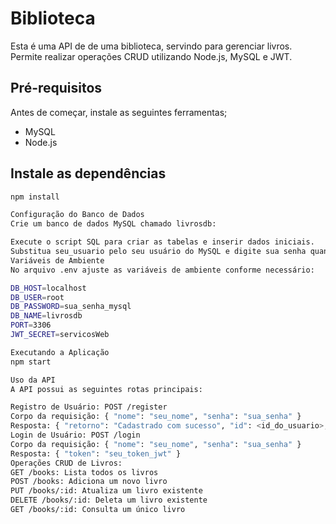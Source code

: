 # Biblioteca

Esta é uma API de de uma biblioteca, servindo para gerenciar livros. Permite realizar operações CRUD utilizando Node.js, MySQL e JWT.

## Pré-requisitos

Antes de começar, instale as seguintes ferramentas;

- MySQL 
- Node.js 

## Instale as dependências

```bash
npm install

Configuração do Banco de Dados
Crie um banco de dados MySQL chamado livrosdb:

Execute o script SQL para criar as tabelas e inserir dados iniciais.
Substitua seu_usuario pelo seu usuário do MySQL e digite sua senha quando solicitado.
Variáveis de Ambiente
No arquivo .env ajuste as variáveis de ambiente conforme necessário:

DB_HOST=localhost
DB_USER=root
DB_PASSWORD=sua_senha_mysql
DB_NAME=livrosdb
PORT=3306
JWT_SECRET=servicosWeb

Executando a Aplicação
npm start

Uso da API
A API possui as seguintes rotas principais:

Registro de Usuário: POST /register
Corpo da requisição: { "nome": "seu_nome", "senha": "sua_senha" }
Resposta: { "retorno": "Cadastrado com sucesso", "id": <id_do_usuario>, "nome": "seu_nome" }
Login de Usuário: POST /login
Corpo da requisição: { "nome": "seu_nome", "senha": "sua_senha" }
Resposta: { "token": "seu_token_jwt" }
Operações CRUD de Livros:
GET /books: Lista todos os livros
POST /books: Adiciona um novo livro
PUT /books/:id: Atualiza um livro existente
DELETE /books/:id: Deleta um livro existente
GET /books/:id: Consulta um único livro
